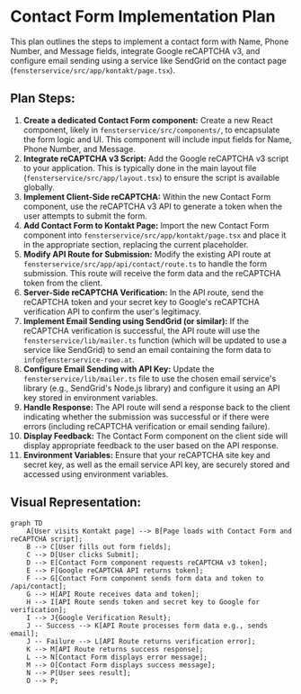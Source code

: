 # Contact Form Implementation Plan

This plan outlines the steps to implement a contact form with Name, Phone Number, and Message fields, integrate Google reCAPTCHA v3, and configure email sending using a service like SendGrid on the contact page (`fensterservice/src/app/kontakt/page.tsx`).

## Plan Steps:

1.  **Create a dedicated Contact Form component:** Create a new React component, likely in `fensterservice/src/components/`, to encapsulate the form logic and UI. This component will include input fields for Name, Phone Number, and Message.
2.  **Integrate reCAPTCHA v3 Script:** Add the Google reCAPTCHA v3 script to your application. This is typically done in the main layout file (`fensterservice/src/app/layout.tsx`) to ensure the script is available globally.
3.  **Implement Client-Side reCAPTCHA:** Within the new Contact Form component, use the reCAPTCHA v3 API to generate a token when the user attempts to submit the form.
4.  **Add Contact Form to Kontakt Page:** Import the new Contact Form component into `fensterservice/src/app/kontakt/page.tsx` and place it in the appropriate section, replacing the current placeholder.
5.  **Modify API Route for Submission:** Modify the existing API route at `fensterservice/src/app/api/contact/route.ts` to handle the form submission. This route will receive the form data and the reCAPTCHA token from the client.
6.  **Server-Side reCAPTCHA Verification:** In the API route, send the reCAPTCHA token and your secret key to Google's reCAPTCHA verification API to confirm the user's legitimacy.
7.  **Implement Email Sending using SendGrid (or similar):** If the reCAPTCHA verification is successful, the API route will use the `fensterservice/lib/mailer.ts` function (which will be updated to use a service like SendGrid) to send an email containing the form data to `info@fensterservice-rowo.at`.
8.  **Configure Email Sending with API Key:** Update the `fensterservice/lib/mailer.ts` file to use the chosen email service's library (e.g., SendGrid's Node.js library) and configure it using an API key stored in environment variables.
9.  **Handle Response:** The API route will send a response back to the client indicating whether the submission was successful or if there were errors (including reCAPTCHA verification or email sending failure).
10. **Display Feedback:** The Contact Form component on the client side will display appropriate feedback to the user based on the API response.
11. **Environment Variables:** Ensure that your reCAPTCHA site key and secret key, as well as the email service API key, are securely stored and accessed using environment variables.

## Visual Representation:

```mermaid
graph TD
    A[User visits Kontakt page] --> B[Page loads with Contact Form and reCAPTCHA script];
    B --> C[User fills out form fields];
    C --> D[User clicks Submit];
    D --> E[Contact Form component requests reCAPTCHA v3 token];
    E --> F[Google reCAPTCHA API returns token];
    F --> G[Contact Form component sends form data and token to /api/contact];
    G --> H[API Route receives data and token];
    H --> I[API Route sends token and secret key to Google for verification];
    I --> J{Google Verification Result};
    J -- Success --> K[API Route processes form data e.g., sends email];
    J -- Failure --> L[API Route returns verification error];
    K --> M[API Route returns success response];
    L --> N[Contact Form displays error message];
    M --> O[Contact Form displays success message];
    N --> P[User sees result];
    O --> P;